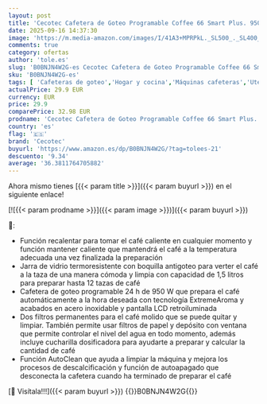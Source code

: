 ```yaml
---
layout: post
title: 'Cecotec Cafetera de Goteo Programable Coffee 66 Smart Plus. 950W  Capacidad 12 Cafés  Tecnología ExtemAroma y Función AutoClean  Acabados en Acero Inox  Pantalla LCD  1 5 L'
date: 2025-09-16 14:37:30
image: 'https://m.media-amazon.com/images/I/41A3+MPRPkL._SL500_._SL400_.jpg'
comments: true
category: ofertas
author: 'tole.es'
slug: 'B0BNJN4W2G-es Cecotec Cafetera de Goteo Programable Coffee 66 Smart...'
sku: 'B0BNJN4W2G-es'
tags: [ 'Cafeteras de goteo','Hogar y cocina','Máquinas cafeteras','Utensilios para café y té','cafetera','cecotec','🇪🇸', ]
actualPrice: 29.9 EUR
currency: EUR
price: 29.9
comparePrice: 32.98 EUR
prodname: 'Cecotec Cafetera de Goteo Programable Coffee 66 Smart Plus. 950W  Capacidad 12 Cafés  Tecnología ExtemAroma y Función AutoClean  Acabados en Acero Inox  Pantalla LCD  1 5 L'
country: 'es'
flag: '🇪🇸'
brand: 'Cecotec'
buyurl: 'https://www.amazon.es/dp/B0BNJN4W2G/?tag=tolees-21'
descuento: '9.34'
average: '36.3811764705882'
---
```


Ahora mismo tienes [{{< param title >}}]({{< param buyurl >}}) en el siguiente enlace!

[![{{< param prodname >}}]({{< param image >}})]({{< param buyurl >}})

🔎:

- Función recalentar para tomar el café caliente en cualquier momento y función mantener caliente que mantendrá el café a la temperatura adecuada una vez finalizada la preparación
- Jarra de vidrio termoresistente con boquilla antigoteo para verter el café a la taza de una manera cómoda y limpia con capacidad de 1,5 litros para preparar hasta 12 tazas de café
- Cafetera de goteo programable 24 h de 950 W que prepara el café automáticamente a la hora deseada con tecnología ExtremeAroma y acabados en acero inoxidable y pantalla LCD retroiluminada
- Dos filtros permanentes para el café molido que se puede quitar y limpiar. También permite usar filtros de papel y depósito con ventana que permite controlar el nivel del agua en todo momento, además incluye cucharilla dosificadora para ayudarte a preparar y calcular la cantidad de café
- Función AutoClean que ayuda a limpiar la máquina y mejora los procesos de descalcificación y función de autoapagado que desconecta la cafetera cuando ha terminado de preparar el café

[🛒 Visítala!!!]({{< param buyurl >}})
{{<world>}}B0BNJN4W2G{{</world>}}
